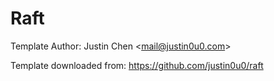 # Raft

Template Author: Justin Chen <<mail@justin0u0.com>>

Template downloaded from: https://github.com/justin0u0/raft